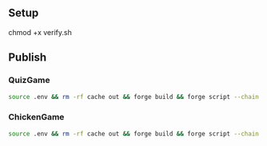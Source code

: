 ## Setup
chmod +x verify.sh

## Publish

### QuizGame
```bash
source .env && rm -rf cache out && forge build && forge script --chain 42220 script/QuizGame.s.sol:QuizGameScript --rpc-url https://forno.celo.org --broadcast --verify -vvvv --private-key ${PRIVATE_KEY}
```

### ChickenGame
```bash
source .env && rm -rf cache out && forge build && forge script --chain 42220 script/ChickenGame.s.sol:ChickenGameScript --rpc-url https://forno.celo.org --broadcast --verify -vvvv --private-key ${PRIVATE_KEY}
```
